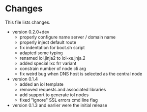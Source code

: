 # Changes

This file lists changes.

- version 0.2.0+dev
  - properly configure name server / domain name
  - properly inject default route
  - fix indentation for boot.sh script
  - adapted some typing
  - renamed iol.jinja2 to iol-xe.jnja.2
  - added special lxc frr variant
  - constrain number of node cli arg
  - fix weird bug when DNS host is selected as the central node
- version 0.1.4
  - added an iol template
  - removed requests and associated libraries
  - add support to generate iol nodes
  - fixed "ignore" SSL errors cmd line flag
- version 0.1.3 and earlier were the initial release
